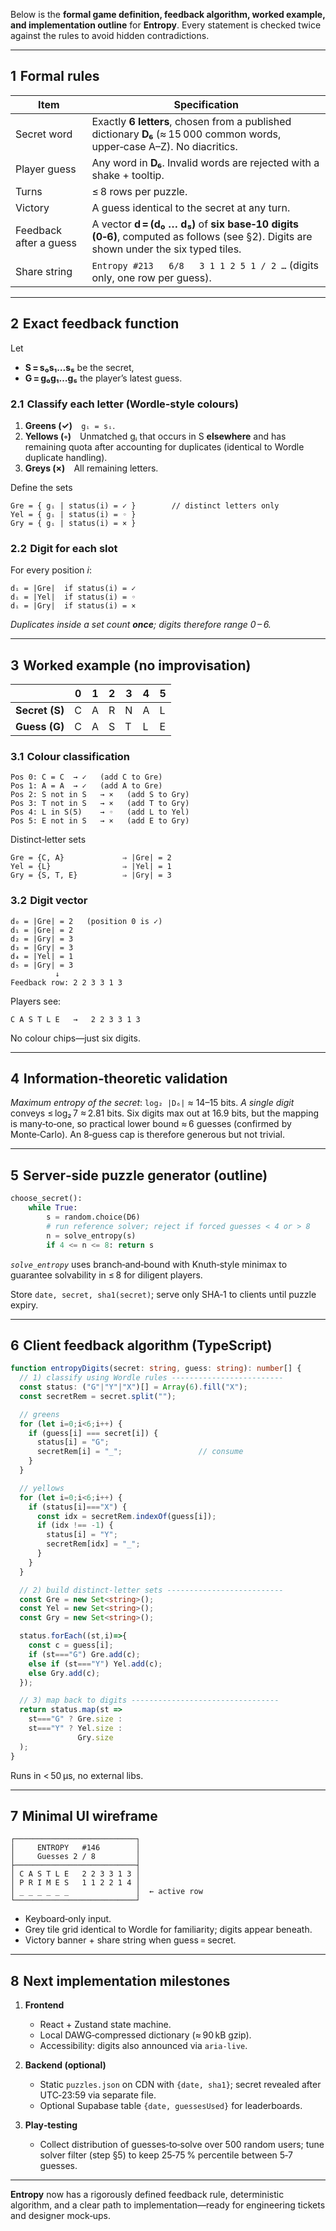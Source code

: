 Below is the **formal game definition, feedback algorithm, worked example, and implementation outline** for **Entropy**.
Every statement is checked twice against the rules to avoid hidden contradictions.

---

## 1  Formal rules

| Item                   | Specification                                                                                                                         |
| ---------------------- | ------------------------------------------------------------------------------------------------------------------------------------- |
| Secret word            | Exactly **6 letters**, chosen from a published dictionary **D₆** (≈ 15 000 common words, upper‑case A–Z). No diacritics.              |
| Player guess           | Any word in **D₆**. Invalid words are rejected with a shake + tooltip.                                                                |
| Turns                  | ≤ 8 rows per puzzle.                                                                                                                  |
| Victory                | A guess identical to the secret at any turn.                                                                                          |
| Feedback after a guess | A vector **d = (d₀ … d₅)** of **six base‑10 digits (0‑6)**, computed as follows (see §2). Digits are shown under the six typed tiles. |
| Share string           | `Entropy #213   6/8   3 1 1 2 5 1 / 2 …` (digits only, one row per guess).                                                            |

---

## 2  Exact feedback function

Let

* **S = s₀s₁…s₅** be the secret,
* **G = g₀g₁…g₅** the player’s latest guess.

### 2.1  Classify each letter (Wordle‑style colours)

1. **Greens (✓)** `gᵢ = sᵢ`.
2. **Yellows (◦)** Unmatched gᵢ that occurs in S **elsewhere** and has remaining quota after accounting for duplicates (identical to Wordle duplicate handling).
3. **Greys (×)** All remaining letters.

Define the sets

```text
Gre = { gᵢ | status(i) = ✓ }        // distinct letters only
Yel = { gᵢ | status(i) = ◦ }
Gry = { gᵢ | status(i) = × }
```

### 2.2  Digit for each slot

For every position *i*:

```
dᵢ = |Gre|  if status(i) = ✓
dᵢ = |Yel|  if status(i) = ◦
dᵢ = |Gry|  if status(i) = ×
```

*Duplicates inside a set count **once**; digits therefore range 0 – 6.*

---

## 3  Worked example (no improvisation)

|                | 0 | 1 | 2 | 3 | 4 | 5 |
| -------------- | - | - | - | - | - | - |
| **Secret (S)** | C | A | R | N | A | L |
| **Guess (G)**  | C | A | S | T | L | E |

### 3.1  Colour classification

```
Pos 0: C = C  → ✓   (add C to Gre)
Pos 1: A = A  → ✓   (add A to Gre)
Pos 2: S not in S   → ×   (add S to Gry)
Pos 3: T not in S   → ×   (add T to Gry)
Pos 4: L in S(5)    → ◦   (add L to Yel)
Pos 5: E not in S   → ×   (add E to Gry)
```

Distinct‑letter sets

```
Gre = {C, A}             ⇒ |Gre| = 2
Yel = {L}                ⇒ |Yel| = 1
Gry = {S, T, E}          ⇒ |Gry| = 3
```

### 3.2  Digit vector

```
d₀ = |Gre| = 2   (position 0 is ✓)
d₁ = |Gre| = 2
d₂ = |Gry| = 3
d₃ = |Gry| = 3
d₄ = |Yel| = 1
d₅ = |Gry| = 3
          ↓
Feedback row: 2 2 3 3 1 3
```

Players see:

```
C A S T L E   →   2 2 3 3 1 3
```

No colour chips—just six digits.

---

## 4  Information‑theoretic validation

*Maximum entropy of the secret*: `log₂ |D₆|` ≈ 14–15 bits.
*A single digit* conveys ≤ log₂ 7 ≈ 2.81 bits.
Six digits max out at 16.9 bits, but the mapping is many‑to‑one, so practical lower bound ≈ 6 guesses (confirmed by Monte‑Carlo). An 8‑guess cap is therefore generous but not trivial.

---

## 5  Server‑side puzzle generator (outline)

```python
choose_secret():
    while True:
        s = random.choice(D6)
        # run reference solver; reject if forced guesses < 4 or > 8
        n = solve_entropy(s)
        if 4 <= n <= 8: return s
```

*`solve_entropy`* uses branch‑and‑bound with Knuth‑style minimax to guarantee solvability in ≤ 8 for diligent players.

Store `date, secret, sha1(secret)`; serve only SHA‑1 to clients until puzzle expiry.

---

## 6  Client feedback algorithm (TypeScript)

```ts
function entropyDigits(secret: string, guess: string): number[] {
  // 1) classify using Wordle rules -------------------------
  const status: ("G"|"Y"|"X")[] = Array(6).fill("X");
  const secretRem = secret.split("");

  // greens
  for (let i=0;i<6;i++) {
    if (guess[i] === secret[i]) {
      status[i] = "G";
      secretRem[i] = "_";                 // consume
    }
  }

  // yellows
  for (let i=0;i<6;i++) {
    if (status[i]==="X") {
      const idx = secretRem.indexOf(guess[i]);
      if (idx !== -1) {
        status[i] = "Y";
        secretRem[idx] = "_";
      }
    }
  }

  // 2) build distinct‑letter sets --------------------------
  const Gre = new Set<string>();
  const Yel = new Set<string>();
  const Gry = new Set<string>();

  status.forEach((st,i)=>{
    const c = guess[i];
    if (st==="G") Gre.add(c);
    else if (st==="Y") Yel.add(c);
    else Gry.add(c);
  });

  // 3) map back to digits ---------------------------------
  return status.map(st =>
    st==="G" ? Gre.size :
    st==="Y" ? Yel.size :
               Gry.size
  );
}
```

Runs in < 50 µs, no external libs.

---

## 7  Minimal UI wireframe

```
┌───────────────────────────┐
│     ENTROPY   #146        │
│     Guesses 2 / 8         │
├───────────────────────────┤
│ C A S T L E   2 2 3 3 1 3 │
│ P R I M E S   1 1 2 2 1 4 │
│ _ _ _ _ _ _               │  ← active row
└───────────────────────────┘
```

* Keyboard‑only input.
* Grey tile grid identical to Wordle for familiarity; digits appear beneath.
* Victory banner + share string when guess = secret.

---

## 8  Next implementation milestones

1. **Frontend**

   * React + Zustand state machine.
   * Local DAWG‑compressed dictionary (≈ 90 kB gzip).
   * Accessibility: digits also announced via `aria-live`.

2. **Backend (optional)**

   * Static `puzzles.json` on CDN with `{date, sha1}`; secret revealed after UTC‑23:59 via separate file.
   * Optional Supabase table `{date, guessesUsed}` for leaderboards.

3. **Play‑testing**

   * Collect distribution of guesses‑to‑solve over 500 random users; tune solver filter (step §5) to keep 25‑75 % percentile between 5‑7 guesses.

---

**Entropy** now has a rigorously defined feedback rule, deterministic algorithm, and a clear path to implementation—ready for engineering tickets and designer mock‑ups.
